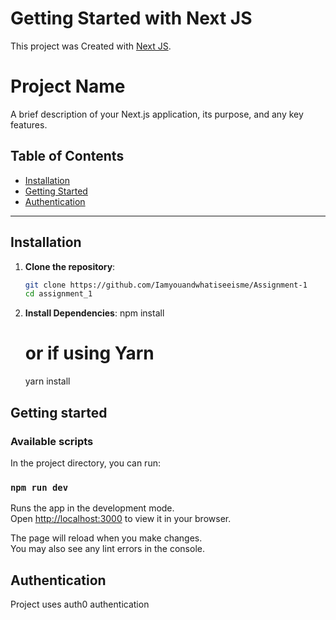 # Getting Started with Next JS

This project was Created with [Next JS](https://github.com/vercel/next.js/).

# Project Name

A brief description of your Next.js application, its purpose, and any key features.

## Table of Contents

- [Installation](#installation)
- [Getting Started](#getting-started)
- [Authentication](#authentication)

---

## Installation

1. **Clone the repository**:
   ```bash
   git clone https://github.com/Iamyouandwhatiseeisme/Assignment-1
   cd assignment_1
   ```
2. **Install Dependencies**:
   npm install
   # or if using Yarn
   yarn install

## Getting started

### Available scripts

In the project directory, you can run:

### `npm run dev`

Runs the app in the development mode.\
Open [http://localhost:3000](http://localhost:3000) to view it in your browser.

The page will reload when you make changes.\
You may also see any lint errors in the console.

## Authentication

Project uses auth0 authentication

